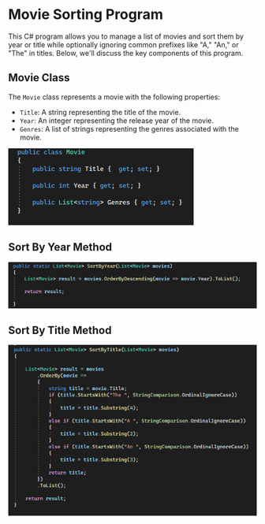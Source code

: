 # Movie Sorting Program

This C# program allows you to manage a list of movies and sort them by year or title while optionally ignoring common prefixes like "A," "An," or "The" in titles. Below, we'll discuss the key components of this program.

## Movie Class

The `Movie` class represents a movie with the following properties:

- `Title`: A string representing the title of the movie.
- `Year`: An integer representing the release year of the movie.
- `Genres`: A list of strings representing the genres associated with the movie.

![Movie](./Assest/MovieClass.png)


## Sort By Year Method
![Year](./Assest/YearSort.png)

## Sort By Title Method
![Title](./Assest/TitleSort.png)



